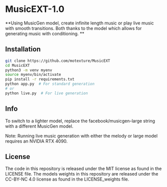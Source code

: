 # MusicEXT-1.0

**Using MusicGen model, create infinite length music or play live music with smooth transitions. Both thanks to the model which allows for generating music with conditioning.
**

## Installation

```bash
git clone https://github.com/motexture/MusicEXT
cd MusicEXT
python3 -m venv myenv
source myenv/bin/activate
pip install -r requirements.txt
python app.py  # For standard generation
# or
python live.py  # For live generation
```

## Info

To switch to a lighter model, replace the facebook/musicgen-large string with a different MusicGen model.

Note: Running live music generation with either the melody or large model requires an NVIDIA RTX 4090.

## License

The code in this repository is released under the MIT license as found in the LICENSE file.
The models weights in this repository are released under the CC-BY-NC 4.0 license as found in the LICENSE_weights file.
